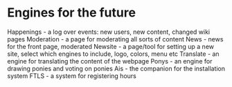 Engines for the future
======================

Happenings - a log over events: new users, new content, changed wiki pages
Moderation - a page for moderating all sorts of content
News - news for the front page, moderated
Newsite - a page/tool for setting up a new site, select which engines to include, logo, colors, menu etc
Translate - an engine for translating the content of the webpage
Ponys - an engine for drawing ponies and voting on ponies
Ais - the companion for the installation system
FTLS - a system for registering hours

